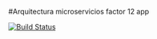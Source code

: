 #Arquitectura microservicios factor 12 app


[![Build Status](https://travis-ci.org/rolinespinoza/x-app.svg?branch=master)](https://travis-ci.org/rolinespinoza/x-app)
